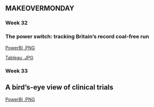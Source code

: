 ## MAKEOVERMONDAY

### Week 32

### The power switch: tracking Britain’s record coal-free run

[PowerBI .PNG](https://raw.githubusercontent.com/fbraslavsky/infovis/master/makeovermonday/w32%20powerbi.PNG)

[Tableau .JPG](https://raw.githubusercontent.com/fbraslavsky/infovis/master/makeovermonday/w32%20tableau.jpg)

### Week 33

## A bird’s-eye view of clinical trials

[PowerBI .PNG](https://raw.githubusercontent.com/fbraslavsky/infovis/master/makeovermonday/w33.PNG)


